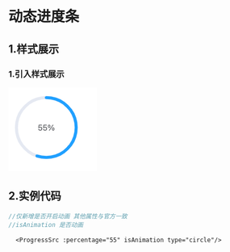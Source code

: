 # 动态进度条

## 1.样式展示

### 1.引入样式展示
![img_22.png](./img_22.png)
## 2.实例代码

```js
//仅新增是否开启动画 其他属性与官方一致
//isAnimation 是否动画
```

```vue
  <ProgressSrc :percentage="55" isAnimation type="circle"/>
```